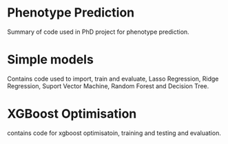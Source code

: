 # Phenotype Prediction
Summary of code used in PhD  project for phenotype prediction.
 
 # Simple models
 Contains code used to import, train and evaluate, Lasso Regression, Ridge Regression, Suport Vector Machine, Random Forest and Decision Tree. 
 
 # XGBoost Optimisation
 contains code for xgboost optimisatoin, training and testing and evaluation.
